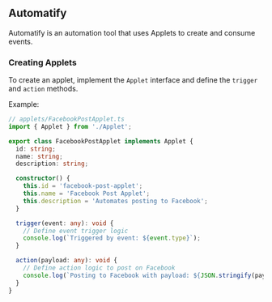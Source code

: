 ## Automatify

Automatify is an automation tool that uses Applets to create and consume events.

### Creating Applets

To create an applet, implement the `Applet` interface and define the `trigger` and `action` methods.

Example:
```typescript
// applets/FacebookPostApplet.ts
import { Applet } from './Applet';

export class FacebookPostApplet implements Applet {
  id: string;
  name: string;
  description: string;

  constructor() {
    this.id = 'facebook-post-applet';
    this.name = 'Facebook Post Applet';
    this.description = 'Automates posting to Facebook';
  }

  trigger(event: any): void {
    // Define event trigger logic
    console.log(`Triggered by event: ${event.type}`);
  }

  action(payload: any): void {
    // Define action logic to post on Facebook
    console.log(`Posting to Facebook with payload: ${JSON.stringify(payload)}`);
  }
}